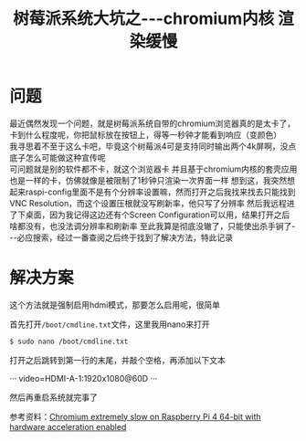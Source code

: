 ﻿---
title: 树莓派系统大坑之---chromium内核 渲染缓慢
categories: 树莓派
tags: [chromium]
---

# 问题

最近偶然发现一个问题，就是树莓派系统自带的chromium浏览器真的是太卡了，卡到什么程度呢，你把鼠标放在按钮上，得等一秒钟才能看到响应（变颜色）  
我寻思着不至于这么卡吧，毕竟这个树莓派4可是支持同时输出两个4k屏啊，没点底子怎么可能做这种宣传呢  
可问题就是别的软件都不卡，就这个浏览器卡 并且基于chromium内核的套壳应用也是一样的卡，仿佛就像是被限制了1秒钟只渲染一次界面一样
想到这，我突然想起来raspi-config里面不是有个分辨率设置嘛，然而打开之后我找来找去只能找到VNC Resolution，而这个设置压根就没写刷新率，他只写了分辨率
然后我远程进了下桌面，因为我记得这边还有个Screen Configuration可以用，结果打开之后啥都没有，也没法调分辨率和刷新率
至此我算是彻底没辙了，只能使出杀手锏了---必应搜索，经过一番查阅之后终于找到了解决方法，特此记录

# 解决方案

这个方法就是强制启用hdmi模式，那要怎么启用呢，很简单

首先打开`/boot/cmdline.txt`文件，这里我用nano来打开

``` bash
$ sudo nano /boot/cmdline.txt
```

打开之后跳转到第一行的末尾，并敲个空格，再添加以下文本

···
video=HDMI-A-1:1920x1080@60D
···

然后再重启系统就完事了

参考资料：[Chromium extremely slow on Raspberry Pi 4 64-bit with hardware acceleration enabled](https://forums.raspberrypi.com/viewtopic.php?p=2023358#p2023358)
